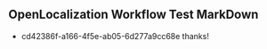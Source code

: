 ## OpenLocalization Workflow Test MarkDown
* cd42386f-a166-4f5e-ab05-6d277a9cc68e thanks!

<!--HONumber=Sep16_HO1-->


